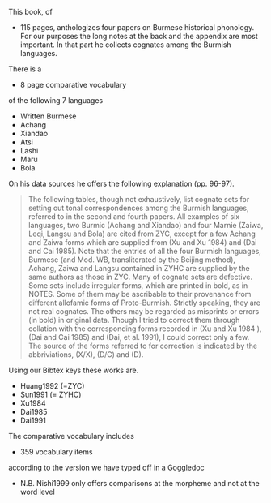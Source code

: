 This book, of 
* 115 pages, 
anthologizes four papers on Burmese historical phonology. For our purposes the long notes at the back and the appendix are most important. In that part he collects cognates among the Burmish languages. 

There is a
* 8 page comparative vocabulary 

of the following 7 languages
* Written Burmese
* Achang
* Xiandao
* Atsi
* Lashi
* Maru
* Bola

On his data sources he offers the following explanation (pp. 96-97). 

> The following tables, though not exhaustively, list cognate sets for setting out tonal correspondences among the Burmish languages, referred to in the second and fourth papers. All examples of six languages, two Burmic (Achang and Xiandao) and four Marnie (Zaiwa, Leqi, Langsu and Bola) are cited from ZYC, except for a few Achang and Zaiwa forms which are supplied from (Xu and Xu 1984) and (Dai and Cai 1985). Note that the entries of all the four Burmish languages, Burmese (and Mod. WB, transliterated by the Beijing method), Achang, Zaiwa and Langsu contained in ZYHC are supplied by the same authors as those in ZYC. Many of cognate sets are defective. Some sets include irregular forms, which are printed in bold, as in NOTES. Some of them may be ascribable to their provenance from different allofamic forms of Proto-Burmish. Strictly speaking, they are not real cognates. The others may be regarded as misprints or errors (in bold) in original data. Though I tried to correct them through collation with the corresponding forms recorded in (Xu and Xu 1984 ), (Dai and Cai 1985) and (Dai, et al. 1991), I could correct only a few. The source of the forms referred to for correction is indicated by the abbriviations, (X/X), (D/C) and (D).

Using our Bibtex keys these works are. 
* Huang1992 (=ZYC)
* Sun1991 (= ZYHC)
* Xu1984
* Dai1985
* Dai1991

The comparative vocabulary includes
* 359 vocabulary items

according to the version we have typed off in a Goggledoc 

* N.B. Nishi1999 only offers comparisons at the morpheme and not at the word level
